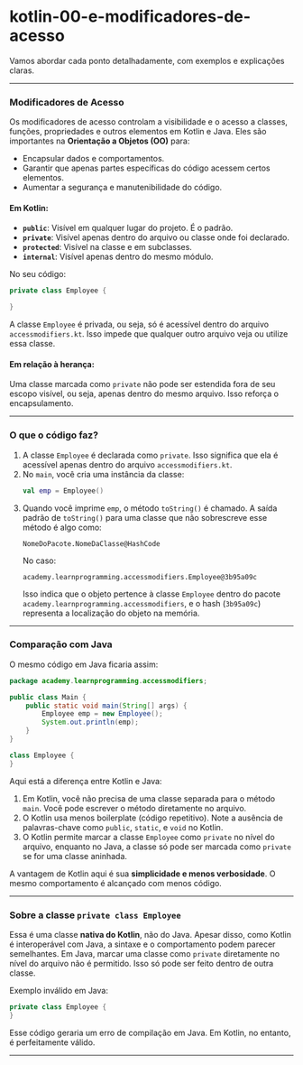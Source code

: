 # kotlin-00-e-modificadores-de-acesso

Vamos abordar cada ponto detalhadamente, com exemplos e explicações claras.

---

### **Modificadores de Acesso**
Os modificadores de acesso controlam a visibilidade e o acesso a classes, funções, propriedades e outros elementos em Kotlin e Java. Eles são importantes na **Orientação a Objetos (OO)** para:

- Encapsular dados e comportamentos.
- Garantir que apenas partes específicas do código acessem certos elementos.
- Aumentar a segurança e manutenibilidade do código.

#### Em Kotlin:
- **`public`**: Visível em qualquer lugar do projeto. É o padrão.
- **`private`**: Visível apenas dentro do arquivo ou classe onde foi declarado.
- **`protected`**: Visível na classe e em subclasses.
- **`internal`**: Visível apenas dentro do mesmo módulo.

No seu código:
```kotlin
private class Employee {

}
```
A classe `Employee` é privada, ou seja, só é acessível dentro do arquivo `accessmodifiers.kt`. Isso impede que qualquer outro arquivo veja ou utilize essa classe.

#### Em relação à herança:
Uma classe marcada como `private` não pode ser estendida fora de seu escopo visível, ou seja, apenas dentro do mesmo arquivo. Isso reforça o encapsulamento.

---

### **O que o código faz?**
1. A classe `Employee` é declarada como `private`. Isso significa que ela é acessível apenas dentro do arquivo `accessmodifiers.kt`.
2. No `main`, você cria uma instância da classe:
   ```kotlin
   val emp = Employee()
   ```
3. Quando você imprime `emp`, o método `toString()` é chamado. A saída padrão de `toString()` para uma classe que não sobrescreve esse método é algo como:
   ```
   NomeDoPacote.NomeDaClasse@HashCode
   ```
   No caso:
   ```
   academy.learnprogramming.accessmodifiers.Employee@3b95a09c
   ```
   Isso indica que o objeto pertence à classe `Employee` dentro do pacote `academy.learnprogramming.accessmodifiers`, e o hash (`3b95a09c`) representa a localização do objeto na memória.

---

### **Comparação com Java**
O mesmo código em Java ficaria assim:

```java
package academy.learnprogramming.accessmodifiers;

public class Main {
    public static void main(String[] args) {
        Employee emp = new Employee();
        System.out.println(emp);
    }
}

class Employee {
}
```

Aqui está a diferença entre Kotlin e Java:
1. Em Kotlin, você não precisa de uma classe separada para o método `main`. Você pode escrever o método diretamente no arquivo.
2. O Kotlin usa menos boilerplate (código repetitivo). Note a ausência de palavras-chave como `public`, `static`, e `void` no Kotlin.
3. O Kotlin permite marcar a classe `Employee` como `private` no nível do arquivo, enquanto no Java, a classe só pode ser marcada como `private` se for uma classe aninhada.

A vantagem de Kotlin aqui é sua **simplicidade e menos verbosidade**. O mesmo comportamento é alcançado com menos código.

---

### **Sobre a classe `private class Employee`**
Essa é uma classe **nativa do Kotlin**, não do Java. Apesar disso, como Kotlin é interoperável com Java, a sintaxe e o comportamento podem parecer semelhantes. Em Java, marcar uma classe como `private` diretamente no nível do arquivo não é permitido. Isso só pode ser feito dentro de outra classe.

Exemplo inválido em Java:
```java
private class Employee {
}
```
Esse código geraria um erro de compilação em Java. Em Kotlin, no entanto, é perfeitamente válido.

---
